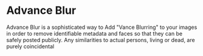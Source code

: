 # Advance Blur
Advance Blur is a sophisticated way to Add "Vance Blurring" to your images in order to remove identifiable metadata and faces so that they can be safely posted publicly. Any similarities to actual persons, living or dead, are purely coincidental
